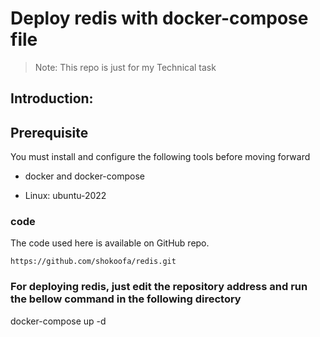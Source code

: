 # Deploy redis with docker-compose file
>Note: This repo is just for my  Technical task

## Introduction:

## Prerequisite
You must install and configure the following tools before moving forward

* docker and docker-compose

* Linux: ubuntu-2022

 ### code

The code used here is available on GitHub repo.

`https://github.com/shokoofa/redis.git`

### For deploying redis, just edit the repository address and run the bellow command in the following directory
docker-compose up -d 
